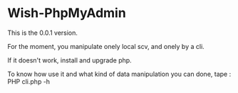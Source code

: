# Wish-PhpMyAdmin

This is the 0.0.1 version.

For the moment, you manipulate onely local scv, and onely by a cli.

If it doesn't work, install and upgrade php. 

To know how use it and what kind of data manipulation you can done, tape : 
PHP cli.php -h